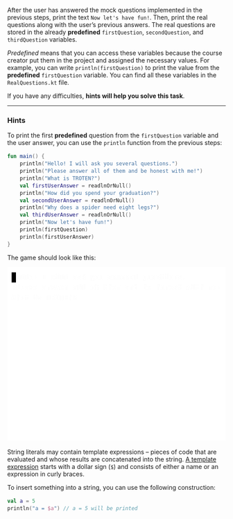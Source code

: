 

After the user has answered the mock questions implemented in the previous steps, 
print the text `Now let's have fun!`. 
Then, print the real questions along with the user’s previous answers. 
The real questions are stored in the already **predefined** `firstQuestion`, `secondQuestion`, and `thirdQuestion` variables.

_Predefined_ means that you can access these variables 
because the course creator put them in the project and assigned the necessary values. 
For example, you can write `println(firstQuestion)` to print 
the value from the **predefined** `firstQuestion` variable.
You can find all these variables in the `RealQuestions.kt` file.

If you have any difficulties, **hints will help you solve this task**.

----

### Hints

<div class="hint" title="Click me to view an example with the first real question">

To print the first  **predefined** question from the `firstQuestion` variable and the user answer, you
can use the `println` function from the previous steps:

```kotlin
fun main() {
    println("Hello! I will ask you several questions.")
    println("Please answer all of them and be honest with me!")
    println("What is TROTEN?")
    val firstUserAnswer = readlnOrNull()
    println("How did you spend your graduation?")
    val secondUserAnswer = readlnOrNull()
    println("Why does a spider need eight legs?")
    val thirdUserAnswer = readlnOrNull()
    println("Now let's have fun!")
    println(firstQuestion)
    println(firstUserAnswer)
}
```

</div>

<div class="hint" title="Click me to view the expected state of the game after completing this task">

The game should look like this:

![The game's example](../../utils/src/main/resources/images/part1/first.date/game.gif "The game's example")

</div>

<div class="hint" title="Click me to learn how to combine text and string variables together">

String literals may contain template expressions – pieces of code that are
evaluated and whose results are concatenated into the string.
[A template expression](https://kotlinlang.org/docs/strings.html#string-templates) starts with a dollar sign (`$`) and consists of either a name or an expression in curly braces.

To insert something into a string, you can use the following construction:
```kotlin
val a = 5
println("a = $a") // a = 5 will be printed
```
</div>

